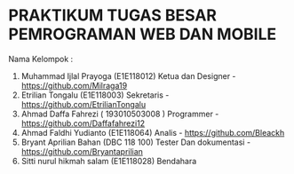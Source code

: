 # PRAKTIKUM TUGAS BESAR PEMROGRAMAN WEB DAN MOBILE

Nama Kelompok :
1. Muhammad Ijlal Prayoga (E1E118012) Ketua dan Designer - https://github.com/Milraga19
2. Etrilian Tongalu (E1E118003) Sekretaris - https://github.com/EtrilianTongalu
3. Ahmad Daffa Fahrezi ( 193010503008 ) Programmer - https://github.com/Daffafahrezi12
4. Ahmad Faldhi Yudianto (E1E118064) Analis - https://github.com/Bleackh
5. Bryant Aprilian Bahan (DBC 118 100) Tester Dan dokumentasi - https://github.com/Bryantaprilian
6. Sitti nurul hikmah salam (E1E118028) Bendahara

